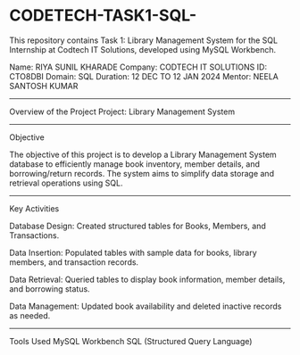 # CODETECH-TASK1-SQL-
This repository contains Task 1: Library Management System for the SQL Internship at Codtech IT Solutions, developed using MySQL Workbench.

Name: RIYA SUNIL KHARADE
Company: CODTECH IT SOLUTIONS
ID: CTO8DBI
Domain: SQL 
Duration: 12 DEC TO 12 JAN 2024
Mentor: NEELA SANTOSH KUMAR


---
Overview of the Project
Project: Library Management System

---
Objective

The objective of this project is to develop a Library Management System database to efficiently manage book inventory, member details, and borrowing/return records. The system aims to simplify data storage and retrieval operations using SQL.


---
Key Activities

Database Design: Created structured tables for Books, Members, and Transactions.

Data Insertion: Populated tables with sample data for books, library members, and transaction records.

Data Retrieval: Queried tables to display book information, member details, and borrowing status.

Data Management: Updated book availability and deleted inactive records as needed.

---
Tools Used
MySQL Workbench
SQL (Structured Query Language)
